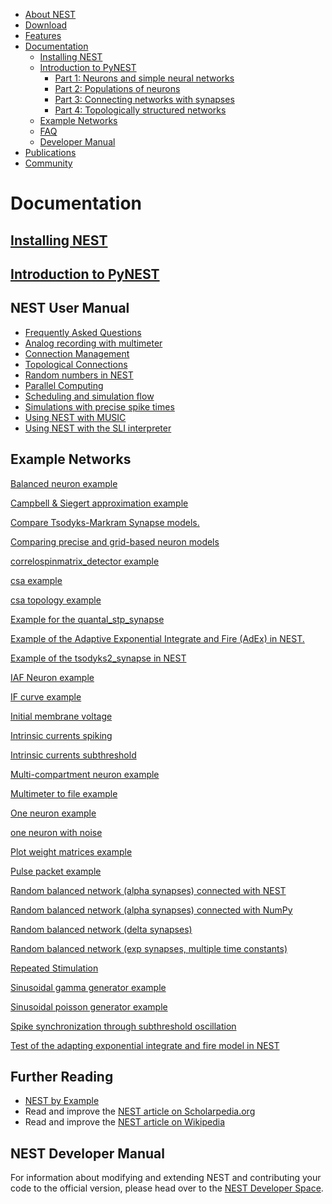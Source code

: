 <!-- TOC -->
-   [About NEST](about.md)
-   [Download](download.md)
-   [Features](features.md)
-   [Documentation](documentation.md)
    -   [Installing NEST](installation.md)
    -   [Introduction to PyNEST](introduction-to-pynest.md)
        -   [Part 1: Neurons and simple neural networks](part-1-neurons-and-simple-neural-networks.md)
        -   [Part 2: Populations of neurons](part-2-populations-of-neurons.md)
        -   [Part 3: Connecting networks with synapses](part-3-connecting-networks-with-synapses.md)
        -   [Part 4: Topologically structured networks](part-4-topologically-structured-networks.md)
    -   [Example Networks](examples/examples.md)
    -   [FAQ](frequently_asked_questions.md)
    -   [Developer Manual](http://nest.github.io/nest-simulator/)
-   [Publications](publications.md)
-   [Community](community.md)

<!-- /TOC -->

Documentation
=============

[Installing NEST](installation.md "Installation")
-----------------------------------------------------------------------------

[Introduction to PyNEST](introduction-to-pynest.md "Introduction to PyNEST")
--------------------------------------------------------------------------------------------------------

NEST User Manual
----------------

-   [Frequently Asked Questions](frequently_asked_questions.md "Frequently Asked Questions")
-   [Analog recording with multimeter](http://www.nest-simulator.org/analog_recording_with_multimeter/ "Analog recording with multimeter")
-   [Connection Management](connection_management.md "Connection Management")
-   [Topological Connections](http://www.nest-simulator.org/wp-content/uploads/2015/04/Topology_UserManual.pdf "Topological Connections")
-   [Random numbers in NEST](random_numbers_in_nest.md "Random numbers in NEST")
-   [Parallel Computing](parallel_computing.md "Parallel Computing")
-   [Scheduling and simulation flow](scheduling-and-simulation-flow.md)
-   [Simulations with precise spike times](simulations-with-precise-spike-times.md)
-   [Using NEST with MUSIC](using_nest_with_music.md "Using NEST with MUSIC")
-   [Using NEST with the SLI interpreter](an_introduction_to_sli.md "An Introduction to SLI")

Example Networks
----------------

[Balanced neuron example](http://www.nest-simulator.org/py_sample/balanced-neuron-example/)

[Campbell & Siegert approximation example](http://www.nest-simulator.org/py_sample/campbell-siegert-approximation-example/)

[Compare Tsodyks-Markram Synapse models.](http://www.nest-simulator.org/py_sample/compare-tsodyks-markram-synapse-models/)

[Comparing precise and grid-based neuron models](http://www.nest-simulator.org/py_sample/comparing-precise-and-grid-based-neuron-models/)

[correlospinmatrix\_detector example](http://www.nest-simulator.org/py_sample/correlospinmatrix_detector-example/)

[csa example](http://www.nest-simulator.org/py_sample/csa_example-py/)

[csa topology example](http://www.nest-simulator.org/py_sample/csa-topology-example/)

[Example for the quantal\_stp\_synapse](http://www.nest-simulator.org/py_sample/example-for-the-quantal_stp_synapse/)

[Example of the Adaptive Exponential Integrate and Fire (AdEx) in NEST.](http://www.nest-simulator.org/py_sample/evaluate_aeif_cond_alpha_rk5-py/)

[Example of the tsodyks2\_synapse in NEST](http://www.nest-simulator.org/py_sample/example-of-the-tsodyks2_synapse-in-nest/)

[IAF Neuron example](http://www.nest-simulator.org/py_sample/iaf-neuron-example/)

[IF curve example](http://www.nest-simulator.org/py_sample/if-curve-example/)

[Initial membrane voltage](http://www.nest-simulator.org/py_sample/initial-membrane-voltage/)

[Intrinsic currents spiking](http://www.nest-simulator.org/py_sample/intrinsic-currents-spiking/)

[Intrinsic currents subthreshold](http://www.nest-simulator.org/py_sample/intrinsic-currents-subthreshold/)

[Multi-compartment neuron example](http://www.nest-simulator.org/py_sample/multi-compartment-neuron-example/)

[Multimeter to file example](http://www.nest-simulator.org/py_sample/multimeter-to-file-example/)

[One neuron example](http://www.nest-simulator.org/py_sample/one-neuron-example/)

[one neuron with noise](http://www.nest-simulator.org/py_sample/one-neuron-with-noise/)

[Plot weight matrices example](http://www.nest-simulator.org/py_sample/plot-weight-matrices-example/)

[Pulse packet example](http://www.nest-simulator.org/py_sample/pulse-packet-example/)

[Random balanced network (alpha synapses) connected with NEST](http://www.nest-simulator.org/py_sample/random-balanced-network-alpha-synapses-connected-with-nest/)

[Random balanced network (alpha synapses) connected with NumPy](http://www.nest-simulator.org/py_sample/random-balanced-network-alpha-synapses-connected-with-numpy/)

[Random balanced network (delta synapses)](http://www.nest-simulator.org/py_sample/random-balanced-network-delta-synapses/)

[Random balanced network (exp synapses, multiple time constants)](http://www.nest-simulator.org/py_sample/random-balanced-network-exp-synapses-multiple-time-constants/)

[Repeated Stimulation](http://www.nest-simulator.org/py_sample/repeated-stimulation/)

[Sinusoidal gamma generator example](http://www.nest-simulator.org/py_sample/sinusoidal-gamma-generator-example/)

[Sinusoidal poisson generator example](http://www.nest-simulator.org/py_sample/sinusoidal_poisson_generator-py/)

[Spike synchronization through subthreshold oscillation](http://www.nest-simulator.org/py_sample/spike-synchronization-through-subthreshold-oscillation/)

[Test of the adapting exponential integrate and fire model in NEST](http://www.nest-simulator.org/py_sample/test-of-the-adapting-exponential-integrate-and-fire-model-in-nest/)

Further Reading
---------------

-   [NEST by Example](http://www.nest-simulator.org/wp-content/uploads/2015/02/NEST_by_Example.pdf)
-   Read and improve the [NEST article on Scholarpedia.org](http://www.scholarpedia.org/article/NEST_(Neural_Simulation_Tool))
-   Read and improve the [NEST article on Wikipedia](http://en.wikipedia.org/wiki/NEST_(software))

NEST Developer Manual
---------------------

For information about modifying and extending NEST and contributing your code to the official version, please head over to the [NEST Developer Space](http://nest.github.io/nest-simulator/).
